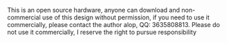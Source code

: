 This is an open source hardware, anyone can download and non-commercial use of this design without permission, 
if you need to use it commercially, please contact the author alop, 
QQ: 3635808813. Please do not use it commercially, 
I reserve the right to pursue responsibility
